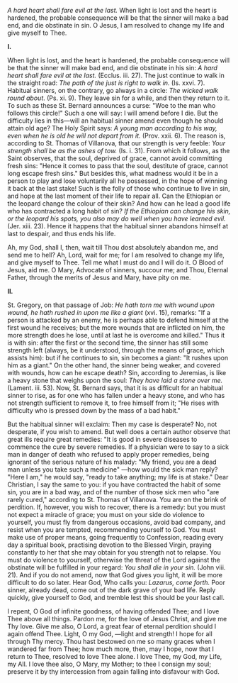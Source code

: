 
*A hard heart shall fare evil at the last.* When light is lost and the heart is hardened, the probable consequence will be that the sinner will make a bad end, and die obstinate in sin. O Jesus, I am resolved to change my life and give myself to Thee.

**I\.**

When light is lost, and the heart is hardened, the probable consequence will be that the sinner will make bad end, and die obstinate in his sin: *A hard heart shall fare evil at the last.* (Ecclus. iii. 27). The just continue to walk in the straight road: *The path of the just is right to walk in.* (Is. xxvi. 7). Habitual sinners, on the contrary, go always in a circle: *The wicked walk round about*. (Ps. xi. 9). They leave sin for a while, and then they return to it. To such as these St. Bernard announces a curse: \"Woe to the man who follows this circle!\" Such a one will say: I will amend before I die. But the difficulty lies in this—will an habitual sinner amend even though he should attain old age? The Holy Spirit says: *A young man according to his way, even when he is old he will not depart from it.* (Prov. xxii. 6). The reason is, according to St. Thomas of Villanova, that our strength is very feeble: *Your strength shall be as the ashes of tow.* (Is. i. 31). From which it follows, as the Saint observes, that the soul, deprived of grace, cannot avoid committing fresh sins: \"Hence it comes to pass that the soul, destitute of grace, cannot long escape fresh sins.\" But besides this, what madness would it be in a person to play and lose voluntarily all he possessed, in the hope of winning it back at the last stake! Such is the folly of those who continue to live in sin, and hope at the last moment of their life to repair all. Can the Ethiopian or the leopard change the colour of their skin? And how can he lead a good life who has contracted a long habit of sin? *If the Ethiopian can change his skin, or the leopard his spots, you also may do well when you have learned evil.* (Jer. xiii. 23). Hence it happens that the habitual sinner abandons himself at last to despair, and thus ends his life.

Ah, my God, shall I, then, wait till Thou dost absolutely abandon me, and send me to hell? Ah, Lord, wait for me; for I am resolved to change my life, and give myself to Thee. Tell me what I must do and I will do it. O Blood of Jesus, aid me. O Mary, Advocate of sinners, succour me; and Thou, Eternal Father, through the merits of Jesus and Mary, have pity on me.

**II\.**

St. Gregory, on that passage of Job: *He hath torn me with wound upon wound, he hath rushed in upon me like a giant* (xvi. 15), remarks: \"If a person is attacked by an enemy, he is perhaps able to defend himself at the first wound he receives; but the more wounds that are inflicted on him, the more strength does he lose, until at last he is overcome and killed.\" Thus it is with sin: after the first or the second time, the sinner has still some strength left (always, be it understood, through the means of grace, which assists him): but if he continues to sin, sin becomes a giant: \"It rushes upon him as a giant.\" On the other hand, the sinner being weaker, and covered with wounds, how can he escape death? Sin, according to Jeremias, is like a heavy stone that weighs upon the soul: *They have laid a stone over me.* (Lament. iii. 53). Now, St. Bernard says, that it is as difficult for an habitual sinner to rise, as for one who has fallen under a heavy stone, and who has not strength sufficient to remove it, to free himself from it; \"He rises with difficulty who is pressed down by the mass of a bad habit.\"

But the habitual sinner will exclaim: Then my case is desperate? No, not desperate, if you wish to amend. But well does a certain author observe that great ills require great remedies: \"It is good in severe diseases to commence the cure by severe remedies. If a physician were to say to a sick man in danger of death who refused to apply proper remedies, being ignorant of the serious nature of his malady: \"My friend, you are a dead man unless you take such a medicine\" —how would the sick man reply? \"Here I am,\" he would say, \"ready to take anything; my life is at stake.\" Dear Christian, I say the same to you: if you have contracted the habit of some sin, you are in a bad way, and of the number of those sick men who \"are rarely cured,\" according to St. Thomas of Villanova. You are on the brink of perdition. If, however, you wish to recover, there is a remedy: but you must not expect a miracle of grace; you must on your side do violence to yourself, you must fly from dangerous occasions, avoid bad company, and resist when you are tempted, recommending yourself to God. You must make use of proper means, going frequently to Confession, reading every day a spiritual book, practising devotion to the Blessed Virgin, praying constantly to her that she may obtain for you strength not to relapse. You must do violence to yourself, otherwise the threat of the Lord against the obstinate will be fulfilled in your regard: *You shall die in your sin.* (John viii. 21). And if you do not amend, now that God gives you light, it will be more difficult to do so later. Hear God, Who calls you: *Lazarus, come forth.* Poor sinner, already dead, come out of the dark grave of your bad life. Reply quickly, give yourself to God, and tremble lest this should be your last call.

I repent, O God of infinite goodness, of having offended Thee; and I love Thee above all things. Pardon me, for the love of Jesus Christ, and give me Thy love. Give me also, O Lord, a great fear of eternal perdition should I again offend Thee. Light, O my God, —light and strength! I hope for all through Thy mercy. Thou hast bestowed on me so many graces when I wandered far from Thee; how much more, then, may I hope, now that I return to Thee, resolved to love Thee alone. I love Thee, my God, my Life, my All. I love thee also, O Mary, my Mother; to thee I consign my soul; preserve it by thy intercession from again falling into disfavour with God.

